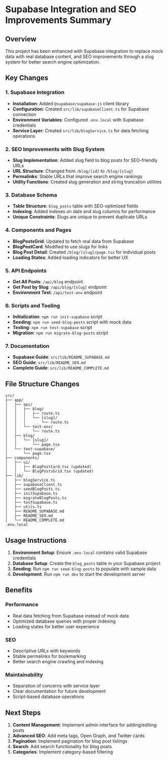 # Supabase Integration and SEO Improvements Summary

## Overview
This project has been enhanced with Supabase integration to replace mock data with real database content, and SEO improvements through a slug system for better search engine optimization.

## Key Changes

### 1. Supabase Integration
- **Installation**: Added `@supabase/supabase-js` client library
- **Configuration**: Created `src/lib/supabaseClient.ts` for Supabase connection
- **Environment Variables**: Configured `.env.local` with Supabase credentials
- **Service Layer**: Created `src/lib/blogService.ts` for data fetching operations

### 2. SEO Improvements with Slug System
- **Slug Implementation**: Added slug field to blog posts for SEO-friendly URLs
- **URL Structure**: Changed from `/blog/[id]` to `/blog/[slug]`
- **Permalinks**: Stable URLs that improve search engine rankings
- **Utility Functions**: Created slug generation and string truncation utilities

### 3. Database Schema
- **Table Structure**: `blog_posts` table with SEO-optimized fields
- **Indexing**: Added indexes on date and slug columns for performance
- **Unique Constraints**: Slugs are unique to prevent duplicate URLs

### 4. Components and Pages
- **BlogPostsGrid**: Updated to fetch real data from Supabase
- **BlogPostCard**: Modified to use slugs for links
- **Blog Post Detail**: Created `/blog/[slug]/page.tsx` for individual posts
- **Loading States**: Added loading indicators for better UX

### 5. API Endpoints
- **Get All Posts**: `/api/blog` endpoint
- **Get Post by Slug**: `/api/blog/[slug]` endpoint
- **Environment Test**: `/api/test-env` endpoint

### 6. Scripts and Tooling
- **Initialization**: `npm run init-supabase` script
- **Seeding**: `npm run seed-blog-posts` script with mock data
- **Testing**: `npm run test-supabase` script
- **Migration**: `npm run migrate-blog-posts` script

### 7. Documentation
- **Supabase Guide**: `src/lib/README_SUPABASE.md`
- **SEO Guide**: `src/lib/README_SEO.md`
- **Complete Guide**: `src/lib/README_COMPLETE.md`

## File Structure Changes
```
src/
├── app/
│   ├── api/
│   │   ├── blog/
│   │   │   ├── route.ts
│   │   │   └── [slug]/
│   │   │       └── route.ts
│   │   └── test-env/
│   │       └── route.ts
│   ├── blog/
│   │   └── [slug]/
│   │       └── page.tsx
│   └── test-supabase/
│       └── page.tsx
├── components/
│   ├── ui/
│   │   ├── BlogPostCard.tsx (updated)
│   │   └── BlogPostsGrid.tsx (updated)
├── lib/
│   ├── blogService.ts
│   ├── supabaseClient.ts
│   ├── seedBlogPosts.ts
│   ├── initSupabase.ts
│   ├── migrateBlogPosts.ts
│   ├── testSupabase.ts
│   ├── utils.ts
│   ├── README_SUPABASE.md
│   ├── README_SEO.md
│   └── README_COMPLETE.md
.env.local
```

## Usage Instructions

1. **Environment Setup**: Ensure `.env.local` contains valid Supabase credentials
2. **Database Setup**: Create the `blog_posts` table in your Supabase project
3. **Seeding**: Run `npm run seed-blog-posts` to populate with sample data
4. **Development**: Run `npm run dev` to start the development server

## Benefits

### Performance
- Real data fetching from Supabase instead of mock data
- Optimized database queries with proper indexing
- Loading states for better user experience

### SEO
- Descriptive URLs with keywords
- Stable permalinks for bookmarking
- Better search engine crawling and indexing

### Maintainability
- Separation of concerns with service layer
- Clear documentation for future development
- Script-based database operations

## Next Steps

1. **Content Management**: Implement admin interface for adding/editing posts
2. **Advanced SEO**: Add meta tags, Open Graph, and Twitter cards
3. **Pagination**: Implement pagination for blog post listings
4. **Search**: Add search functionality for blog posts
5. **Categories**: Implement category-based filtering